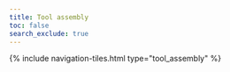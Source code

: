```yaml
---
title: Tool assembly
toc: false
search_exclude: true
---
```


{% include navigation-tiles.html type="tool_assembly" %}
